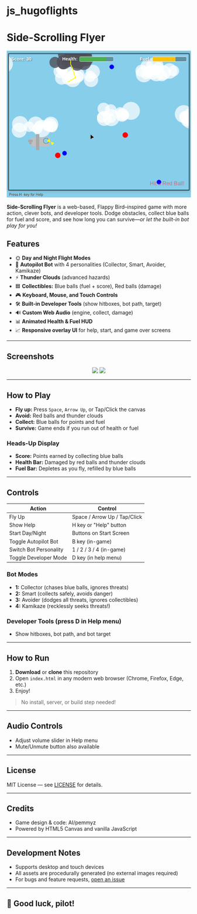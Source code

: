 # js_hugoflights


# Side-Scrolling Flyer

![screenshot](screenshots/game_1.png)

**Side-Scrolling Flyer** is a web-based, Flappy Bird–inspired game with more action, clever bots, and developer tools. Dodge obstacles, collect blue balls for fuel and score, and see how long you can survive—*or let the built-in bot play for you!*

## Features

- 🌞 **Day and Night Flight Modes**
- 🤖 **Autopilot Bot** with 4 personalities (Collector, Smart, Avoider, Kamikaze)
- ⚡ **Thunder Clouds** (advanced hazards)
- 🟦 **Collectibles:** Blue balls (fuel + score), Red balls (damage)
- 🎮 **Keyboard, Mouse, and Touch Controls**
- 🛠️ **Built-in Developer Tools** (show hitboxes, bot path, target)
- 🔊 **Custom Web Audio** (engine, collect, damage)
- 📊 **Animated Health & Fuel HUD**
- 📈 **Responsive overlay UI** for help, start, and game over screens

---

## Screenshots

<p align="center">
  <img src="docs/screenshot_day.png" width="400">
  <img src="docs/screenshot_night.png" width="400">
</p>

---

## How to Play

- **Fly up:** Press `Space`, `Arrow Up`, or Tap/Click the canvas  
- **Avoid:** Red balls and thunder clouds  
- **Collect:** Blue balls for points and fuel  
- **Survive:** Game ends if you run out of health or fuel

### Heads-Up Display

- **Score:** Points earned by collecting blue balls  
- **Health Bar:** Damaged by red balls and thunder clouds  
- **Fuel Bar:** Depletes as you fly, refilled by blue balls

---

## Controls

| Action                | Control                        |
|-----------------------|-------------------------------|
| Fly Up                | Space / Arrow Up / Tap/Click  |
| Show Help             | H key or "Help" button        |
| Start Day/Night       | Buttons on Start Screen       |
| Toggle Autopilot Bot  | B key (in-game)               |
| Switch Bot Personality| 1 / 2 / 3 / 4 (in-game)       |
| Toggle Developer Mode | D key (in help menu)          |

### Bot Modes

- **1:** Collector (chases blue balls, ignores threats)
- **2:** Smart (collects safely, avoids danger)
- **3:** Avoider (dodges all threats, ignores collectibles)
- **4:** Kamikaze (recklessly seeks threats!)

### Developer Tools (press **D** in Help menu)

- Show hitboxes, bot path, and bot target

---

## How to Run

1. **Download** or **clone** this repository
2. Open `index.html` in any modern web browser (Chrome, Firefox, Edge, etc.)
3. Enjoy!

> No install, server, or build step needed!

---

## Audio Controls

- Adjust volume slider in Help menu
- Mute/Unmute button also available

---

## License

MIT License — see [LICENSE](LICENSE) for details.

---

## Credits

- Game design & code: AI/pemmyz
- Powered by HTML5 Canvas and vanilla JavaScript

---

## Development Notes

- Supports desktop and touch devices
- All assets are procedurally generated (no external images required)
- For bugs and feature requests, [open an issue](https://github.com/pemmyz/js_hugoflights/issues)

---

## 🛫 Good luck, pilot!

